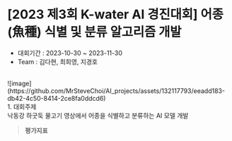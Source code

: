 # [2023 제3회 K-water AI 경진대회] 어종(魚種) 식별 및 분류 알고리즘 개발
- 대회기간 : 2023-10-30 ~ 2023-11-30
- Team : 김다현, 최희영, 지경호
<br/>
![image](https://github.com/MrSteveChoi/AI_projects/assets/132117793/eeadd183-db42-4c50-8414-2ce8fa0ddcd6)
<br/>
1. 대회주제 <br/>
낙동강 하굿둑 물고기 영상에서 어종을 식별하고 분류하는 AI 모델 개발

> **평가지표**